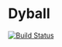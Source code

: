# Dyball
[![Build Status](https://dev.azure.com/smurthi/QandA/_apis/build/status/sathyauk.Dyball?branchName=master)](https://dev.azure.com/smurthi/QandA/_build/latest?definitionId=2&branchName=master)

